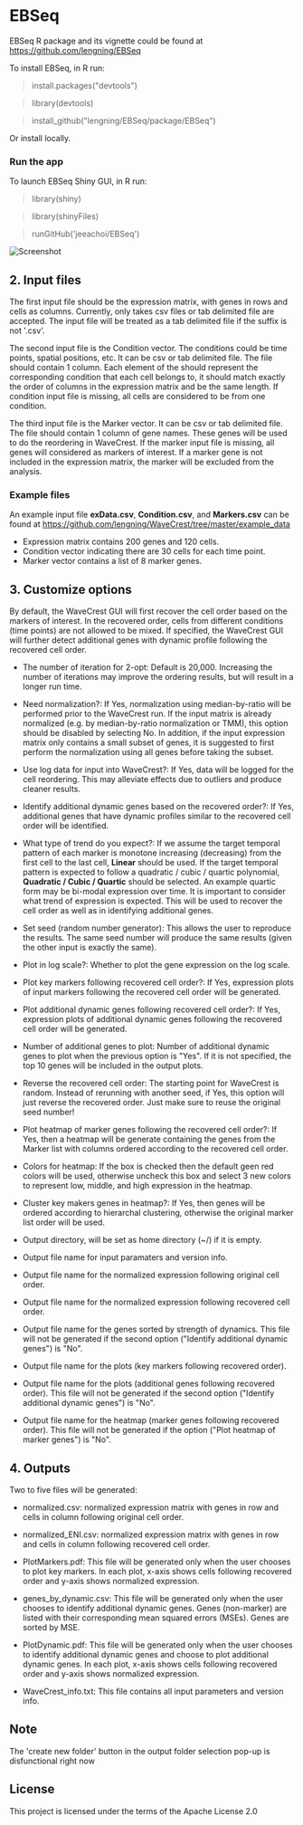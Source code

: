 # EBSeq

EBSeq R package and its vignette could be found at 
https://github.com/lengning/EBSeq

To install EBSeq, in R run: 

> install.packages("devtools")

> library(devtools)

> install_github("lengning/EBSeq/package/EBSeq")

Or install locally.


### Run the app
To launch EBSeq Shiny GUI, in R run:

> library(shiny)

> library(shinyFiles)

> runGitHub('jeeachoi/EBSeq')

![Screenshot](https://github.com/jeeachoi/EBSeq/blob/master/EBSeqShiny.png)

## 2. Input files

The first input file should be the expression matrix, with genes in rows and cells as columns. 
Currently, only takes csv files or tab delimited file are accepted.
The input file will be treated as a tab delimited file if the suffix is not '.csv'.


The second input file is the Condition vector. The conditions could be time points, spatial positions, etc. 
It can be csv or tab delimited file. The file should contain 1 column. Each element of the should represent the corresponding condition that each cell belongs to, it should match exactly the order of columns in the expression matrix and be the same length. If condition input file is missing, all cells are considered to be from one condition.

The third input file is the Marker vector. It can be csv or tab delimited file. The file should contain
1 column of gene names. These genes will be used to do the reordering in WaveCrest. If the marker input file is missing, all genes will considered as markers of interest. If a marker gene is not included in the expression matrix, the marker will be excluded from the analysis.

### Example files
An example input file **exData.csv**, **Condition.csv**, and **Markers.csv** can be found at https://github.com/lengning/WaveCrest/tree/master/example_data   
- Expression matrix contains 200 genes and 120 cells.
- Condition vector indicating there are 30 cells for each time point.
- Marker vector contains a list of 8 marker genes.



## 3. Customize options

By default, the WaveCrest GUI will first recover the cell order based on the markers of interest. In the recovered order, cells from different conditions (time points) are not allowed to be mixed.
If specified, the WaveCrest GUI will further detect additional genes with dynamic profile following the recovered cell order.  

- The number of iteration for 2-opt: Default is 20,000. Increasing the number of iterations may improve the ordering results, but will result in a longer run time.

- Need normalization?: If Yes, normalization using median-by-ratio will be performed prior to the WaveCrest run. If the input matrix is already normalized (e.g. by median-by-ratio normalization or TMM), this option should be disabled by selecting No. In addition, if the input expression matrix only contains a small subset of genes, it is suggested to first perform the normalization using all genes before taking the subset.

- Use log data for input into WaveCrest?: If Yes, data will be logged for the cell reordering. This may alleviate effects due to outliers and produce cleaner results.

- Identify additional dynamic genes based on the recovered order?: If Yes, additional genes that have dynamic profiles similar to the recovered cell order will be identified.

- What type of trend do you expect?: If we assume the target temporal pattern of each marker is monotone increasing (decreasing) from the first cell to the last cell, **Linear** should be used. If the target temporal pattern is expected to follow a quadratic / cubic / quartic polynomial,  **Quadratic / Cubic / Quartic** should be selected. An example quartic form may be bi-modal expression over time. It is important to consider what trend of expression is expected. This will be used to recover the cell order as well as in identifying additional genes.

- Set seed (random number generator): This allows the user to reproduce the results. The same seed number will produce the same results (given the other input is exactly the same).  

- Plot in log scale?: Whether to plot the gene expression on the log scale.


- Plot key markers following recovered cell order?: If Yes, expression plots of input markers following the recovered cell order will be generated. 

- Plot additional dynamic genes following recovered cell order?: If Yes, expression plots of additional dynamic genes following the recovered cell order will be generated. 

- Number of additional genes to plot: Number of additional dynamic genes to plot when the previous option is "Yes". If it is not specified, the top 10 genes will be included in the output plots.

- Reverse the recovered cell order: The starting point for WaveCrest is random. Instead of rerunning with another seed, if Yes, this option will just reverse the recovered order. Just make sure to reuse the original seed number!

- Plot heatmap of marker genes following the recovered cell order?: If Yes, then a heatmap will be generate containing the genes from the Marker list with columns ordered according to the recovered cell order.
- Colors for heatmap: If the box is checked then the default geen red colors will be used, otherwise uncheck this box and select 3 new colors to represent low, middle, and high expression in the heatmap.

- Cluster key makers genes in heatmap?: If Yes, then genes will be ordered according to hierarchal clustering, otherwise the original marker list order will be used.

- Output directory, will be set as home directory (~/) if it is empty.
- Output file name for input paramaters and version info.
- Output file name for the normalized expression following original cell order.
- Output file name for the normalized expression following recovered cell order.
- Output file name for the genes sorted by strength of dynamics. This file will not be generated if the second option ("Identify additional dynamic genes") is "No".
- Output file name for the plots (key markers following recovered order).
- Output file name for the plots (additional genes following recovered order). This file will not be generated if the second option ("Identify additional dynamic genes") is "No".
- Output file name for the heatmap (marker genes following recovered order). This file will not be generated if the option ("Plot heatmap of marker genes") is "No".

## 4. Outputs
Two to five files will be generated:
-	normalized.csv: normalized expression matrix with genes in row and cells in column following original cell order.
-	normalized_ENI.csv: normalized expression matrix with genes in row and cells in column following recovered cell order.

- PlotMarkers.pdf: This file will be generated only when the user chooses to plot key markers. In each plot, x-axis shows cells following recovered order and y-axis shows normalized expression. 

-	genes_by_dynamic.csv: This file will be generated only when the user chooses to identify additional dynamic genes. Genes (non-marker) are listed with their corresponding mean squared errors (MSEs). Genes are sorted by MSE.

- PlotDynamic.pdf: This file will be generated only when the user chooses to identify additional dynamic genes and choose to plot additional dynamic genes. In each plot, x-axis shows cells following recovered order and y-axis shows normalized expression. 
 
- WaveCrest_info.txt: This file contains all input parameters and version info.
 
## Note
The 'create new folder' button in the output folder selection pop-up is disfunctional right now



## License
This project is licensed under the terms of the Apache License 2.0

